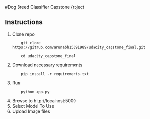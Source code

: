 #Dog Breed Classifier Capstone {rpject

## Instructions
1. Clone repo
	```
		git clone https://github.com/arunabh15091989/udacity_capstone_final.git

		cd udacity_capstone_final
	```
2. Download necessary requirements
	```
		pip install -r requirements.txt
	```
3. Run
	```
		python app.py
	```
4. Browse to http://localhost:5000
5. Select Model To Use
6. Upload Image files
